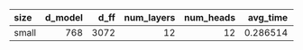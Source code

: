 | size   |   d_model |   d_ff |   num_layers |   num_heads |   avg_time |   std_time |
|:-------|----------:|-------:|-------------:|------------:|-----------:|-----------:|
| small  |       768 |   3072 |           12 |          12 |   0.286514 |   0.011637 |
